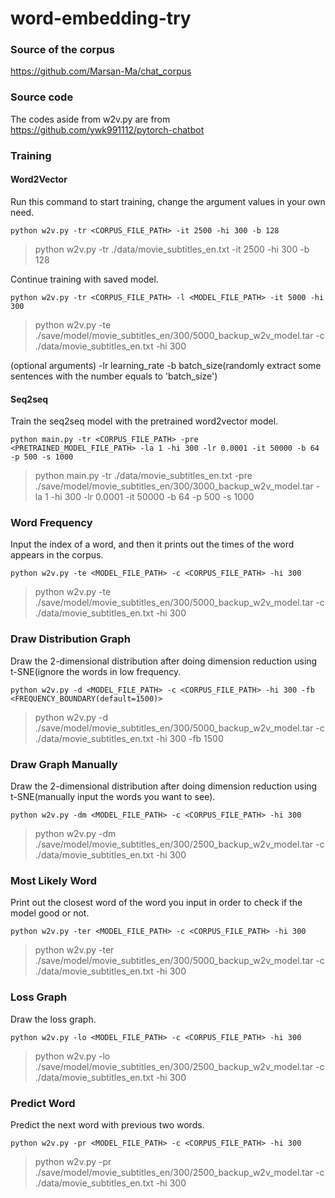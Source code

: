 # word-embedding-try
### Source of the corpus
https://github.com/Marsan-Ma/chat_corpus
### Source code
The codes aside from w2v.py are from https://github.com/ywk991112/pytorch-chatbot
### Training
#### Word2Vector
Run this command to start training, change the argument values in your own need.
```
python w2v.py -tr <CORPUS_FILE_PATH> -it 2500 -hi 300 -b 128
```
> python w2v.py -tr ./data/movie_subtitles_en.txt -it 2500 -hi 300 -b 128

Continue training with saved model.
```
python w2v.py -tr <CORPUS_FILE_PATH> -l <MODEL_FILE_PATH> -it 5000 -hi 300
```
> python w2v.py -te ./save/model/movie_subtitles_en/300/5000_backup_w2v_model.tar -c ./data/movie_subtitles_en.txt -hi 300

(optional arguments) -lr learning_rate -b batch_size(randomly extract some sentences with the number equals to 'batch_size')
#### Seq2seq
Train the seq2seq model with the pretrained word2vector model.
```
python main.py -tr <CORPUS_FILE_PATH> -pre <PRETRAINED_MODEL_FILE_PATH> -la 1 -hi 300 -lr 0.0001 -it 50000 -b 64 -p 500 -s 1000
```
> python main.py -tr ./data/movie_subtitles_en.txt -pre ./save/model/movie_subtitles_en/300/3000_backup_w2v_model.tar -la 1 -hi 300 -lr 0.0001 -it 50000 -b 64 -p 500 -s 1000
### Word Frequency
Input the index of a word, and then it prints out the times of the word appears in the corpus.
```
python w2v.py -te <MODEL_FILE_PATH> -c <CORPUS_FILE_PATH> -hi 300
```
> python w2v.py -te ./save/model/movie_subtitles_en/300/5000_backup_w2v_model.tar -c ./data/movie_subtitles_en.txt -hi 300
### Draw Distribution Graph
Draw the 2-dimensional distribution after doing dimension reduction using t-SNE(ignore the words in low frequency.
```
python w2v.py -d <MODEL_FILE_PATH> -c <CORPUS_FILE_PATH> -hi 300 -fb <FREQUENCY_BOUNDARY(default=1500)>
```
> python w2v.py -d ./save/model/movie_subtitles_en/300/5000_backup_w2v_model.tar -c ./data/movie_subtitles_en.txt -hi 300 -fb 1500
### Draw Graph Manually
Draw the 2-dimensional distribution after doing dimension reduction using t-SNE(manually input the words you want to see).
```
python w2v.py -dm <MODEL_FILE_PATH> -c <CORPUS_FILE_PATH> -hi 300 
```
> python w2v.py -dm ./save/model/movie_subtitles_en/300/2500_backup_w2v_model.tar -c ./data/movie_subtitles_en.txt -hi 300
### Most Likely Word
Print out the closest word of the word you input in order to check if the model good or not.
```
python w2v.py -ter <MODEL_FILE_PATH> -c <CORPUS_FILE_PATH> -hi 300
```
> python w2v.py -ter ./save/model/movie_subtitles_en/300/5000_backup_w2v_model.tar -c ./data/movie_subtitles_en.txt -hi 300
### Loss Graph
Draw the loss graph.
```
python w2v.py -lo <MODEL_FILE_PATH> -c <CORPUS_FILE_PATH> -hi 300
```
> python w2v.py -lo ./save/model/movie_subtitles_en/300/2500_backup_w2v_model.tar -c ./data/movie_subtitles_en.txt -hi 300
### Predict Word
Predict the next word with previous two words.
```
python w2v.py -pr <MODEL_FILE_PATH> -c <CORPUS_FILE_PATH> -hi 300
```
>  python w2v.py -pr ./save/model/movie_subtitles_en/300/2500_backup_w2v_model.tar -c ./data/movie_subtitles_en.txt -hi 300
